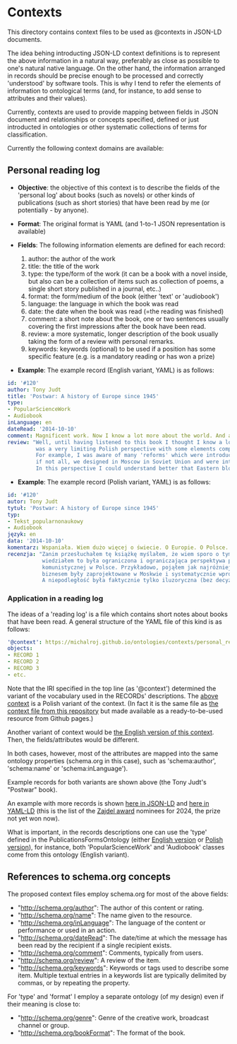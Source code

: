 # Contexts

This directory contains context files to be used as @contexts in JSON-LD documents.

The idea behing introducting JSON-LD context definitions is to represent the above information in a natural way, preferably as close as possible 
to one's natural native language. On the other hand, the information arranged in records should be precise enough to be processed and correctly 
'understood' by software tools. This is why I tend to refer the elements of information to ontological terms (and, for instance, to add sense to 
attributes and their values).

Currently, contexts are used to provide mapping between fields in JSON document and relationships or concepts 
specified, defined or just introducted in ontologies or other systematic collections of terms for classification.

Currently the following context domains are available:

## Personal reading log

- **Objective**: the objective of this context is to describe the fields of the 'personal log' about books (such as novels) or other kinds of publications (such as short stories)
  that have been read by me (or potentially - by anyone).
- **Format**: The original format is YAML (and 1-to-1 JSON representation is available)
- **Fields**: The following information elements are defined for each record:

   1. author: the author of the work
   2. title: the title of the work
   3. type: the type/form of the work (it can be a book with a novel inside, but also can be a collection of items such as collection of poems, a single short story published in a journal, etc..)
   4. format: the form/medium of the book (either 'text' or 'audiobook')
   5. language: the language in which the book was read
   6. date: the date when the book was read (=the reading was finished)
   7. comment: a short note about the book, one or two sentences usually covering the first impressions after the book have been read.
   8. review: a more systematic, longer description of the book usually taking the form of a review with personal remarks. 
   9. keywords: keywords (optional) to be used if a position has some specific feature (e.g. is a mandatory reading or has won a prize)

- **Example**: The example record (English variant, YAML) is as follows:

```yaml
id: '#120'
author: Tony Judt
title: 'Postwar: A history of Europe since 1945'
type:
- PopularScienceWork
- Audiobook
inLanguage: en
dateRead: '2014-10-10'
comment: Magnificent work. Now I know a lot more about the world. And about Europe. And about Poland.
review: "Well, until having listened to this book I thought I know a lot about the recent history of Europe (after the war). What I knew 
         was a very limiting Polish perspective with some elements completely missing and explained from the Communists' Poland perspective.
         For example, I was aware of many 'reforms' which were introducted in Poland in late '40 and '50. What I didn't know was that most of them,
         if not all, we designed in Moscow in Soviet Union and were introduced similarily in all (or most) of Soviet block countries. 
         In this perspective I could understand better that Eastern block was not as independent as I might have thought and who was in charge."
```

- **Example**: The example record (Polish variant, YAML) is as follows:

```yaml
id: '#120'
autor: Tony Judt
tytuł: 'Postwar: A history of Europe since 1945'
typ:
- Tekst_popularnonaukowy
- Audiobook
język: en
data: '2014-10-10'
komentarz: Wspaniała. Wiem dużo więcej o świecie. O Europie. O Polsce.
recenzja: "Zanim przesłuchałem tę książkę myślałem, że wiem sporo o tym co się działo w powojennej Europie. A tu okazało się, że to co 
           wiedziałem to była ograniczona i ograniczająca perspektywa polska, jeszcze dodatkowo zniekształcona przez przemilczenia i przekłamania ery
           komunistycznej w Polsce. Przykładowo, pojąłem jak najróżniejsze 'reformy' wprowadzone we wczesnych latach, różne denominacje, walka z drobnym
           biznesem były zaprojektowane w Moskwie i systematycznie wprowadzane w innych krajach bloku komunistycznego (Bułgarii, na Węgrzech, w Czechosłowacji).
           A niepodległość była faktycznie tylko iluzoryczna (bez decyzyjności za to z flagą, hymnem i medalami na olimpiadzie 'dla Polski')."
```

### Application in a reading log

The ideas of a 'reading log' is a file which contains short notes about books that have been read.
A general structure of the YAML file of this kind is as follows:

```yaml
'@context': https://michalroj.github.io/ontologies/contexts/personal_reading_log_context_pl.jsonld
objects:
- RECORD 1
- RECORD 2
- RECORD 3
- etc.
```

Note that the IRI specified in the top line (as '@context') determined the variant of the vocabulary used in the RECORDs' descriptions.
The [above context](https://michalroj.github.io/ontologies/contexts/personal_reading_log_context_pl.jsonld) is a Polish variant of the context.
(In fact it is the same file as [the context file from this repository](personal_reading_log_context_pl.jsonld) but made available as a ready-to-be-used resource
from Github pages.)

Another variant of context would be [the English version of this context](personal_reading_log_context.jsonld). Then, the fields/attributes would be different.

In both cases, however, most of the attributes are mapped into the same ontology properties (schema.org in this case), such as 'schema:author', 'schema:name' or 'schema:inLanguage').

Example records for both variants are shown above (the Tony Judt's "Postwar" book).

An example with more records is shown [here in JSON-LD](../examples/read_books_zajdel_2024.jsonld) and [here in YAML-LD](../examples/read_books_zajdel_2024.yamld)
(this is the list of the [Zajdel award](https://en.wikipedia.org/wiki/Janusz_A._Zajdel_Award) nominees for 2024, the prize not yet won now).

What is important, in the records descriptions one can use the 'type' defined in the PublicationsFormsOntology (either [English version](../ontologies/PublicationsFormsOntology.ttl) 
or [Polish version](../ontologies/PublicationsFormsOntology_pl.ttl)), for instance, both 'PopularScienceWork' and 'Audiobook' classes come from this ontology (English variant).


## References to schema.org concepts

The proposed context files employ schema.org for most of the above fields:

- "http://schema.org/author": The author of this content or rating.
- "http://schema.org/name": The name given to the resource.
- "http://schema.org/inLanguage": The language of the content or performance or used in an action.
- "http://schema.org/dateRead": The date/time at which the message has been read by the recipient if a single recipient exists.
- "http://schema.org/comment": Comments, typically from users.
- "http://schema.org/review": A review of the item.
- "http://schema.org/keywords": Keywords or tags used to describe some item. Multiple textual entries in a keywords list are typically delimited by commas, or by repeating the property.

For 'type' and 'format' I employ a separate ontology (of my design) even if their meaning is close to:

- "http://schema.org/genre": Genre of the creative work, broadcast channel or group.
- "http://schema.org/bookFormat": The format of the book.

